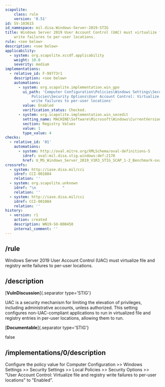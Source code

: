 ```yaml
---
scapolite:
    class: rule
    version: '0.51'
id: SV-103615
id_namespace: mil.disa.Windows-Server-2019-STIG
title: Windows Server 2019 User Account Control (UAC) must virtualize file and registry
    write failures to per-user locations.
rule: <see below>
description: <see below>
applicability:
  - system: org.scapolite.xccdf.applicability
    weight: 10.0
    severity: medium
implementations:
  - relative_id: F-99773r1
    description: <see below>
    automations:
      - system: org.scapolite.implementation.win_gpo
        ui_path: 'Computer Configuration\Policies\Windows Settings\Security Settings\Local
            Policies\Security Options\User Account Control: Virtualize file and registry
            write failures to per-user locations'
        value: Enabled
        verification_status: Checked.
      - system: org.scapolite.implementation.win_secedit
        setting_name: MACHINE\Software\Microsoft\Windows\CurrentVersion\Policies\System\EnableVirtualization
        section: Registry Values
        value: 1
        type_value: 4
checks:
  - relative_id: '01'
    automations:
      - system: http://oval.mitre.org/XMLSchema/oval-definitions-5
        idref: oval:mil.disa.stig.windows:def:2170
        href: U_MS_Windows_Server_2019_V1R3_STIG_SCAP_1-2_Benchmark-oval.xml
crossrefs:
  - system: http://iase.disa.mil/cci
    idref: CCI-001084
    relation: ''
  - system: org.scapolite.unknown
    idref: "\n            "
    relation: ''
  - system: http://iase.disa.mil/cci
    idref: CCI-001084
    relation: ''
history:
  - version: r1
    action: created
    description: WN19-SO-000450
    internal_comment: ''
---
```



## /rule

Windows Server 2019 User Account Control (UAC) must virtualize file and registry write failures to per-user locations.

## /description

[**VulnDiscussion**]{.separator type='STIG'}

UAC is a security mechanism for limiting the elevation of privileges, including administrative accounts, unless authorized. This setting configures non-UAC-compliant applications to run in virtualized file and registry entries in per-user locations, allowing them to run.

[**Documentable**]{.separator type='STIG'}

false

## /implementations/0/description

Configure the policy value for Computer Configuration >> Windows Settings >> Security Settings >> Local Policies >> Security Options >> "User Account Control: Virtualize file and registry write failures to per-user locations" to "Enabled".
